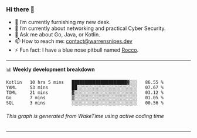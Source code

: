### Hi there 👋

- 🔭 I’m currently furnishing my new desk.
- 🌱 I’m currently about networking and practical Cyber Security.
- 💬 Ask me about Go, Java, or Kotlin.
- 📫 How to reach me: contact@warrensnipes.dev
- ⚡ Fun fact: I have a blue nose pitbull named [Rocco](https://i.imgur.com/iLsSCKu.jpg).

-------

📊 **Weekly development breakdown**
<!--START_SECTION:waka-->
```text
Kotlin   10 hrs 5 mins   █████████████████████▓░░░   86.55 % 
YAML     53 mins         ██░░░░░░░░░░░░░░░░░░░░░░░   07.67 % 
TOML     21 mins         ▓░░░░░░░░░░░░░░░░░░░░░░░░   03.12 % 
Go       7 mins          ▒░░░░░░░░░░░░░░░░░░░░░░░░   01.05 % 
SQL      3 mins          ░░░░░░░░░░░░░░░░░░░░░░░░░   00.56 % 
```
<!--END_SECTION:waka-->
###### *This graph is generated from WakeTime using active coding time*
-------
